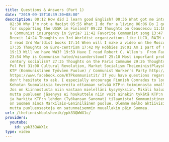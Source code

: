 ```yaml
---
title: Questions & Answers (Part 1)
date: "2019-09-15T10:39:30+08:00"
description: 00:12 How did I learn good English? 00:36 What got me into Communism
  02:30 Why I'm not a Maoist 05:55 What I do for a living 06:06 Do I get backlash
  for supporting the USSR in Finland? 09:22 Thoughts on Ceaucescu 11:18 Would I support
  a Communist insurgency in Syria? 11:42 Favorite Communist song 13:47 Thoughts on
  Brexit 14:24 Thoughts on 3rd Worldist organizations like LLCO, RAIM etc. 16:50 Have
  I read 3rd Worldist books 17:14 When will I make a video on the Moscow Trials/Purge
  17:35 Thoughts on Euro-centrism 17:42 My Hobbies 19:01 Am I part of Communist groups?
  19:13 Will we have WW3? 19:59 Have I read Robert C. Allen's _From Farm To Factory_?
  23:54 Why is Communism hated/misunderstood? 25:10 Most important problems for 21st
  century socialism? 27:35 Thoughts on the Paris Commune 29:26 Thoughts on drugs 29:59
  Pol Pot 31:00 Cultural Revolution, Market Socialism TheLeninistPlaysGames https://www.youtube.com/channel/UCe8jtK68pRRd195EBz8YiVQ
  KTP (Kommunistinen Työväen Puolue) / Communist Worker's Party http://www.ktpkom.fi/
  https://www.facebook.com/KTPkommunistit/ If you have questions regarding the KTP
  don't hesitate to ask. I especially encourage Finnish Comrades to look into it!
  Kehotan Suomalaisia tovereita ottamaan selvää KTP:n toiminnasta omalla alueellaan.
  Jos on kiinnostusta niin vastaan mielelläni kysymyksiin. Mikäli haluat tukea KTP:tä
  mutta puolueen jäsenyys ei houkuttele niin voit ainakin tykätä KTP:n facebook-sivuja
  ja harkita KTP:n lehden (Työkansan Sanomat) tilaamista! Kommunistinen Työväen Puolue
  on Suomen ainoa Marxilais-Leniniläinen puolue. Olemme melko aktiivisia pääkaupunkiseudulla
  mutta puolueosastoja on satunnaisemmin muuallakin päin Suomea.
url: /thefinnishbolshevik/ypk33QWWX1c/
providers:
  youtube:
    id: ypk33QWWX1c
type: video
---
```

